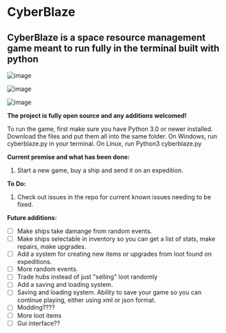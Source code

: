 # CyberBlaze
            
## CyberBlaze is a space resource management game meant to run fully in the terminal built with python

![image](https://github.com/Nerdrantz/CyberBlaze/assets/66850234/e4bd1f39-5a57-4da1-92ad-7183800185e8)

![image](https://github.com/Nerdrantz/CyberBlaze/assets/66850234/b9fb013f-497e-469d-becc-51afef4182a3)

![image](https://github.com/Nerdrantz/CyberBlaze/assets/66850234/cc6828f1-5e35-44b7-9003-9a8dc736381b)






**The project is fully open source and any additions welcomed!**


To run the game, first make sure you have Python 3.0 or newer installed. 
Download the files and put them all into the same folder. 
On Windows, run cyberblaze.py in your terminal. On Linux, run Python3 cyberblaze.py

**Current premise and what has been done:**
1. Start a new game, buy a ship and send it on an expedition.


**To Do:**
1. Check out issues in the repo for current known issues needing to be fixed. 


**Future additions:**
- [ ] Make ships take damange from random events.
- [ ] Make ships selectable in inventory so you can get a list of stats, make repairs, make upgrades.
- [ ] Add a system for creating new items or upgrades from loot found on expeditions.
- [ ] More random events.
- [ ] Trade hubs instead of just "selling" loot randomly
- [ ] Add a saving and loading system.
- [ ] Saving and loading system. Ability to save your game so you can continue playing, either using xml or json format.
- [ ] Modding????
- [ ] More loot items
- [ ] Gui interface??
